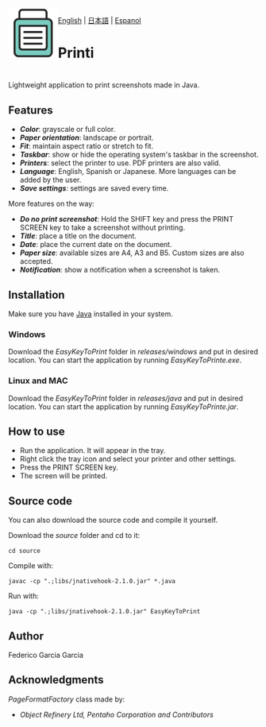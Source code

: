 <img align="left" width="100" height="100" src="https://raw.githubusercontent.com/FedericoGarciaGarcia/EasyKeyToPrint/development/source/images/icon.png" alt="Resume application project app icon">

[English](https://github.com/FedericoGarciaGarcia/Printi/tree/development)
|
[日本語](https://github.com/FedericoGarciaGarcia/Printi/blob/development/README-JP.md)
|
[Espanol](https://github.com/FedericoGarciaGarcia/Printi/blob/development/README-ES.md)


# Printi

<h1></h1>

Lightweight application to print screenshots made in Java.

## Features

* ***Color***: grayscale or full color.
* ***Paper orientation***: landscape or portrait.
* ***Fit***: maintain aspect ratio or stretch to fit.
* ***Taskbar***: show or hide the operating system's taskbar in the screenshot.
* ***Printers***: select the printer to use. PDF printers are also valid.
* ***Language***: English, Spanish or Japanese. More languages can be added by the user.
* ***Save settings***: settings are saved every time.

More features on the way:

* ***Do no print screenshot***: Hold the SHIFT key and press the PRINT SCREEN key to take a screenshot without printing.
* ***Title***: place a title on the document.
* ***Date***: place the current date on the document.
* ***Paper size***: available sizes are A4, A3 and B5. Custom sizes are also accepted.
* ***Notification***: show a notification when a screenshot is taken.

## Installation

Make sure you have [Java](https://java.com/en/download/) installed in your system.

### Windows

Download the *EasyKeyToPrint* folder in *releases/windows* and put in desired location. You can start the application by running *EasyKeyToPrinte.exe*.

### Linux and MAC

Download the *EasyKeyToPrint* folder in *releases/java* and put in desired location. You can start the application by running *EasyKeyToPrinte.jar*.

## How to use

* Run the application. It will appear in the tray.
* Right click the tray icon and select your printer and other settings.
* Press the PRINT SCREEN key.
* The screen will be printed.

## Source code

You can also download the source code and compile it yourself.

Download the *source* folder and cd to it:

```
cd source
```

Compile with:

```
javac -cp ".;libs/jnativehook-2.1.0.jar" *.java
```

Run with:

```
java -cp ".;libs/jnativehook-2.1.0.jar" EasyKeyToPrint
```

## Author

Federico Garcia Garcia

## Acknowledgments

*PageFormatFactory* class made by:
* *Object Refinery Ltd, Pentaho Corporation and Contributors*